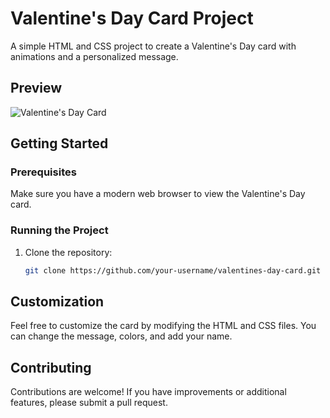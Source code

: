 # Valentine's Day Card Project

A simple HTML and CSS project to create a Valentine's Day card with animations and a personalized message.

## Preview

![Valentine's Day Card](valentine_preview.png)

## Getting Started

### Prerequisites

Make sure you have a modern web browser to view the Valentine's Day card.

### Running the Project

1. Clone the repository:

   ```bash
   git clone https://github.com/your-username/valentines-day-card.git
   
## Customization

Feel free to customize the card by modifying the HTML and CSS files. You can change the message, colors, and add your name.

## Contributing

Contributions are welcome! If you have improvements or additional features, please submit a pull request.
